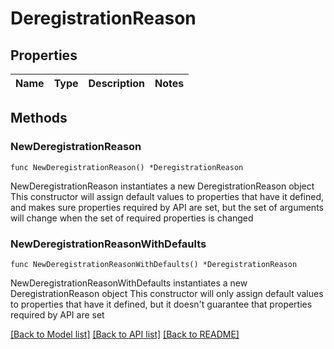 # DeregistrationReason

## Properties

Name | Type | Description | Notes
------------ | ------------- | ------------- | -------------

## Methods

### NewDeregistrationReason

`func NewDeregistrationReason() *DeregistrationReason`

NewDeregistrationReason instantiates a new DeregistrationReason object
This constructor will assign default values to properties that have it defined,
and makes sure properties required by API are set, but the set of arguments
will change when the set of required properties is changed

### NewDeregistrationReasonWithDefaults

`func NewDeregistrationReasonWithDefaults() *DeregistrationReason`

NewDeregistrationReasonWithDefaults instantiates a new DeregistrationReason object
This constructor will only assign default values to properties that have it defined,
but it doesn't guarantee that properties required by API are set


[[Back to Model list]](../README.md#documentation-for-models) [[Back to API list]](../README.md#documentation-for-api-endpoints) [[Back to README]](../README.md)


